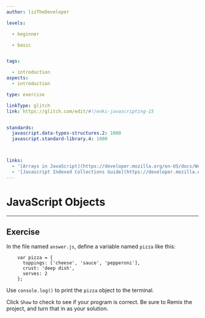 ```yaml
---
author: lizTheDeveloper

levels:

  - beginner

  - basic


tags:

  - introduction
aspects:
  - introduction

type: exercise

linkType: glitch
link: https://glitch.com/edit/#!/enki-javascripting-15


standards:
  javascript.data-types-structures.2: 1000
  javascript.standard-library.4: 1000



links:
  - '[Arrays in JavaScript](https://developer.mozilla.org/en-US/docs/Web/JavaScript/Reference/Global_Objects/Array){documentation}'
  - '[Javascript Indexed Collections Guide](https://developer.mozilla.org/en-US/docs/Web/JavaScript/Guide/Indexed_collections){walkthrough}'
---
```

# JavaScript Objects
---

## Exercise
In the file named `answer.js`, define a variable named `pizza` like this:
```
    var pizza = {
      toppings: ['cheese', 'sauce', 'pepperoni'],
      crust: 'deep dish',
      serves: 2
    };
```
Use `console.log()` to print the `pizza` object to the terminal.

Click `Show` to check to see if your program is correct.
Be sure to Remix the project, and turn that in as your solution.
